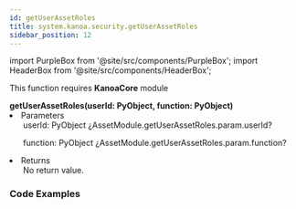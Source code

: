 ```yaml
---
id: getUserAssetRoles
title: system.kanoa.security.getUserAssetRoles
sidebar_position: 12
---
```

import PurpleBox from '@site/src/components/PurpleBox';
import HeaderBox from '@site/src/components/HeaderBox';


<PurpleBox>This function requires <b>KanoaCore</b> module</PurpleBox>

<HeaderBox header="Description"> </HeaderBox>

<HeaderBox header="Syntax">
    <b>getUserAssetRoles(userId: PyObject, function: PyObject) </b>
    <li> Parameters <br />
        <ul>userId: PyObject ¿AssetModule.getUserAssetRoles.param.userId? <br /> </ul>
        <ul>function: PyObject ¿AssetModule.getUserAssetRoles.param.function? </ul>
    </li>
    <li> Returns <br />
        <ul>No return value. <br /> </ul>
    </li>
</HeaderBox>


### Code Examples

```py


```